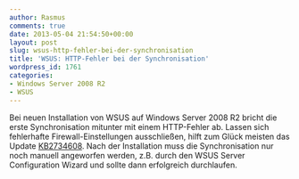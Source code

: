```yaml
---
author: Rasmus
comments: true
date: 2013-05-04 21:54:50+00:00
layout: post
slug: wsus-http-fehler-bei-der-synchronisation
title: 'WSUS: HTTP-Fehler bei der Synchronisation'
wordpress_id: 1761
categories:
- Windows Server 2008 R2
- WSUS
---
```


Bei neuen Installation von WSUS auf Windows Server 2008 R2 bricht die erste Synchronisation mitunter mit einem HTTP-Fehler ab. Lassen sich fehlerhafte Firewall-Einstellungen ausschließen, hilft zum Glück meisten das Update [KB2734608](http://support.microsoft.com/kb/2734608/en-us). Nach der Installation muss die Synchronisation nur noch manuell angeworfen werden, z.B. durch den WSUS Server Configuration Wizard und sollte dann erfolgreich durchlaufen.
